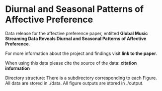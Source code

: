 # Diurnal and Seasonal Patterns of Affective Preference

Data release for the affective preference paper, entilted **Global Music Streaming Data Reveals Diurnal and Seasonal Patterns of Affective Preference**.

For more information about the project and findings visit __link to the paper__.

When using this data please cite the source of the data: __citation information__

Directory structure: There is a subdirectory corresponding to each Figure. All data are stored in ./data. All figure outputs are stored in ./output.
